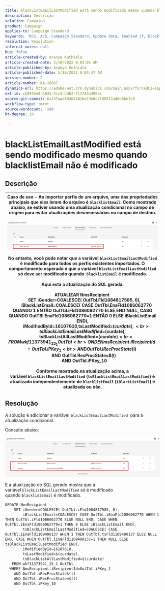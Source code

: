 ```yaml
---
title: blackListEmailLastModified está sendo modificado mesmo quando blacklistEmail não é modificado
description: Descrição
solution: Campaign
product: Campaign
applies-to: Campaign Standard
keywords: 'KCS, ACS, Campaign Standard, Update data, Enabled if, blacklistEmail, blackListEmailLastModified '
resolution: Resolution
internal-notes: null
bug: false
article-created-by: Ananya Kuthiala
article-created-date: 5/10/2022 9:03:01 AM
article-published-by: Ananya Kuthiala
article-published-date: 5/10/2022 9:04:47 AM
version-number: 2
article-number: KA-16897
dynamics-url: https://adobe-ent.crm.dynamics.com/main.aspx?forceUCI=1&pagetype=entityrecord&etn=knowledgearticle&id=ca339ff7-3fd0-ec11-a7b5-0022480a8e40
exl-id: cb8946e8-4841-4cc4-bdb2-f12743a498ac
source-git-commit: 6a23faae10364181be7dedc2f408f2ad8d8be3c9
workflow-type: tm+mt
source-wordcount: '196'
ht-degree: 1%

---
```


# blackListEmailLastModified está sendo modificado mesmo quando blacklistEmail não é modificado

## Descrição



| Caso de uso - Ao importar perfis de um arquivo, uma das propriedades principais que eles leram do arquivo é `blacklistEmail`. Como mostrado abaixo, se estiver usando uma atualização condicional no campo de origem para evitar atualizações desnecessárias no campo de destino.<br><br>![](assets/___cb339ff7-3fd0-ec11-a7b5-0022480a8e40___.jpeg)<br><br>No entanto, você pode notar que a variável `blackListEmailLastModified` é modificado para todos os perfis existentes importados. O comportamento esperado é que a variável `blackListEmailLastModified` só deve ser modificado quando  `blacklistEmail` é modificado.<br><br>Aqui está a atualização do SQL gerada:<br><br>ATUALIZAR NmsRecipient <br>     SET iGender=COALESCE( OutTbl.Fld1084817585, 0),<br>         iBlackListEmail=COALESCE( CASE OutTbl.EnaFld1086062770 QUANDO 1 ENTÃO OutTbl.iFld1086062770 ELSE END NULL, CASO QUANDO OutTBl EnaFld1086062770=1 ENTÃO 0 ELSE iBlackListEmail END),<br>         iModifiedById=16107610,tsLastModified=$(curdate),<br>         tsBlackListEmailLastModified=$(curdate),<br>         tsBlackListAllLastModified=$(curdate) <br>    FROM wkf11373941_23_1 OutTbl <br>   ONDE NmsRecipient.iRecipientId=OutTbl.iPKey_1 <br>     AND OutTbl.iRecProcState$(l) <br>     AND OutTbl.RecProcState=$(l) <br>     AND OutTbl.iPKey_10<br><br>Conforme mostrado na atualização acima, a variável `blackListEmailLastModified` (`tsBlackListEmailLastModified`) é atualizado independentemente de `blacklistEmail` (`iBlackListEmail`) é atualizada ou não. |
| --- |



## Resolução


A solução é adicionar a variável `blackListEmailLastModified`  para a atualização condicional.

Consulte abaixo:

![](assets/46d6b7ee-ab97-eb11-b1ac-002248093c2a.png)

E a atualização do SQL gerado mostra que a variável `blackListEmailLastModified` só é modificado quando `blacklistEmail` é modificado.

```
UPDATE NmsRecipient 
    SET iGender=COALESCE( OutTbl.iFld1084817585, 0),
        iBlackListEmail=COALESCE( CASE OutTbl.iEnaFld1086062770 WHEN 1 THEN OutTbl.iFld1086062770 ELSE NULL END, CASE WHEN OutTbl.iEnaFld1086062770=1 THEN 0 ELSE iBlackListEmail END),
        tsBlackListEmailLastModified=COALESCE( CASE OutTbl.iEnaFld1169490137 WHEN 1 THEN OutTbl.tsFld1169490137 ELSE NULL END, CASE WHEN OutTbl.iEnaFld1169490137=1 THEN NULL ELSE tsBlackListEmailLastModified END),
        iModifiedById=16107610,
        tsLastModified=$(curdate),
        tsBlackListAllLastModified=$(curdate) 
   FROM wkf11373941_25_1 OutTbl 
  WHERE NmsRecipient.iRecipientId=OutTbl.iPKey_1 
    AND OutTbl.iRecProcState$(l) 
    AND OutTbl.iRecProcState=$(l) 
    AND OutTbl.iPKey_10
```
